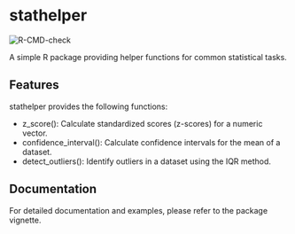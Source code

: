 # stathelper

![R-CMD-check](https://github.com/ThomasChenChen/stathelper/workflows/R-CMD-check/badge.svg)

A simple R package providing helper functions for common statistical tasks.

## Features

stathelper provides the following functions:

- z_score(): Calculate standardized scores (z-scores) for a numeric vector.
- confidence_interval(): Calculate confidence intervals for the mean of a dataset.
- detect_outliers(): Identify outliers in a dataset using the IQR method.

## Documentation

For detailed documentation and examples, please refer to the package vignette.
